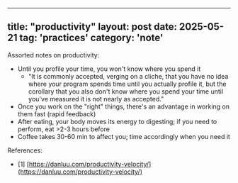 
---
title: "productivity"
layout: post
date: 2025-05-21
tag: 'practices'
category: 'note'
---

Assorted notes on productivity:
- Until you profile your time, you won't know where you spend it
	- "It is commonly accepted, verging on a cliche, that you have no idea where your program spends time until you actually profile it, but the corollary that you also don't know where you spend your time until you've measured it is not nearly as accepted."
- Once you work on the "right" things, there's an advantage in working on them fast (rapid feedback)
- After eating, your body moves its energy to digesting; if you need to perform, eat >2-3 hours before
- Coffee takes 30-60 min to affect you; time accordingly when you need it


References:
- [1] [https://danluu.com/productivity-velocity/](https://danluu.com/productivity-velocity/)

